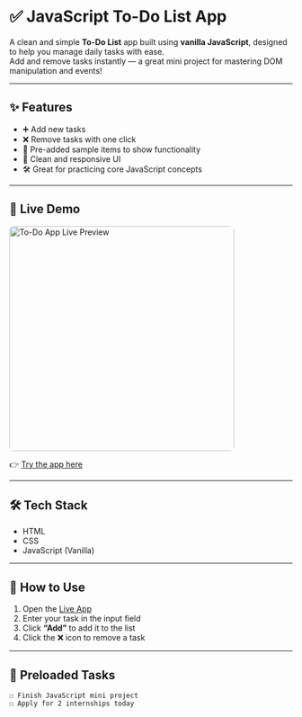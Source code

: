 # ✅ JavaScript To-Do List App

A clean and simple **To-Do List** app built using **vanilla JavaScript**, designed to help you manage daily tasks with ease.  
Add and remove tasks instantly — a great mini project for mastering DOM manipulation and events!

---

## ✨ Features

- ➕ Add new tasks
- ❌ Remove tasks with one click
- 🧾 Pre-added sample items to show functionality
- 🎯 Clean and responsive UI
- 🛠️ Great for practicing core JavaScript concepts

---

## 🔗 Live Demo

<a href="https://mrunalinipachpute.github.io/todo-js-app/" target="_blank">
  <img src="https://api.microlink.io/?url=https://mrunalinipachpute.github.io/todo-js-app/&screenshot=true&meta=false&embed=screenshot.url" alt="To-Do App Live Preview" style="height:400px; border-radius:8px;" />
</a>

👉 [Try the app here](https://mrunalinipachpute.github.io/todo-js-app/)


---

## 🛠️ Tech Stack

- HTML
- CSS
- JavaScript (Vanilla)

---

## 📝 How to Use

1. Open the [Live App](https://mrunalinipachpute.github.io/todo-js-app/)
2. Enter your task in the input field
3. Click **“Add”** to add it to the list
4. Click the ❌ icon to remove a task

---

## 📌 Preloaded Tasks

```text
☐ Finish JavaScript mini project  
☐ Apply for 2 internships today
